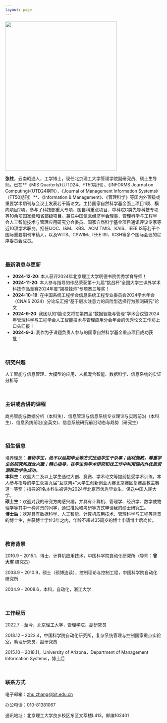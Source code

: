 ```yaml
---
layout: page
---
```



<img src="zhangzhu.jpg" class="floatpic" width="360" height="480">

**张柱**，云南昭通人，工学博士，现任北京理工大学管理学院副研究员、硕士生导师。已在**《MIS Quarterly》（UTD24、FT50期刊）、《INFORMS Journal on Computing》（UTD24期刊）、《Journal of Management Information Systems》（FT50期刊）**、《Information & Management》、《管理科学》等国内外顶级或重要学术期刊与会议上发表若干篇论文。主持国家自然科学基金面上项目1项、横向项目2项，参与了科技部重大专项、国自科重点项目、中科院C类先导科技专项等10余项国家级和省部级项目。兼任中国信息经济学会理事、管理科学与工程学会人工智能技术与管理应用研究分会委员、国家自然科学基金项目通讯评议专家等近10项学术职务，担任IJOC、I&M、KBS、ACM TMIS、KAIS、IEEE IS等若干个国际重要期刊审稿人，以及WITS、CSWIM、IEEE ISI、ICSH等多个国际会议的程序委员会成员。


<br>

### 最新消息与更新
- **2024-12-20**: 本人获评2024年北京理工大学明德书院优秀学育导师！
- **2024-11-20**: 本人参与指导的作品荣获第十九届“挑战杯”全国大学生课外学术科技作品竞赛2024年度“揭榜挂帅”专项赛三等奖！
- **2024-10-19**: 在中国系统工程学会信息系统工程专业委员会2024学术年会（CNAIS 2024）分论坛汇报“基于层次注意⼒的⻛险型选择⾏为预测研究"论文
- **2024-9-20**: 我团队的1篇论文将在第四届“数据智能与管理”学术会议暨2024年管理科学与工程学会人工智能技术与管理应用分会年会的优秀论文工作坊上口头汇报！
- **2024-9-3**: 我作为子课题负责人参与的国家自然科学基金重点项目成功获批！


<br>

### 研究兴趣
人工智能与信息管理、大模型的应用、人机混合智能、数据科学、信息系统的实证分析等


<br>

### 主讲或合讲的课程
商务智能与数据分析（本科生）、信息管理与信息系统专业理论与实践前沿（本科生）、信息系统前沿(全英文)、信息系统研究前沿动态与趋势（研究生）


<br>

### 招生信息
培养理念：***善待学生，绝不以延期毕业等方式压迫学生干杂事；因材施教，尊重学生的研究和就业兴趣；精心指导，在学生的学术研究和找工作中利用国内外优质资源帮助学生成功。***
<br>
**本科生**：欢迎大二及以上学生通过大创、竞赛、学术论文等提前接受学术训练。本人参与指导的学生获第九届“互联网+”大学生创新创业大赛北京赛区复赛高教主赛道一等奖；指导的1名本科生被评为2024年北京市优秀毕业生，保送中国人民大学。
<br>
**硕士生**：欢迎对我的研究方向感兴趣，并具有计算机、管理学、经济学、数学或物理学等其中一种背景的同学，通过推免和考研等方式申请我的硕士研究生。
<br>
**博士后**：欢迎具有数据科学、人工智能、计算机应用技术、管理科学与工程等背景的博士生，并获博士学位3年之内，年龄不超过35周岁的博士申请博士后岗位。


<br>

### 教育背景
2010.9 – 2015.1，博士，计算机应用技术，中国科学院自动化研究所（导师：**曾大军** 研究员）

2008.9 – 2010.9，硕士（硕博连读），控制理论与控制工程，中国科学院自动化研究所

2004.9 – 2008.6，本科，自动化，浙江大学


<br>

### 工作经历
2022.7 – 至今，北京理工大学，管理学院，副研究员

2018.12 – 2022.4，中国科学院自动化研究所，复杂系统管理与控制国家重点实验室，助理研究员、副研究员

2015.10 – 2018.11，University of Arizona，Department of Management Information Systems，博士后



<br>

### 联系方式
电子邮箱：zhu.zhang@bit.edu.cn

办公电话：010-81381067 

通讯地址：北京理工大学良乡校区东区文萃楼L413，邮编102401
